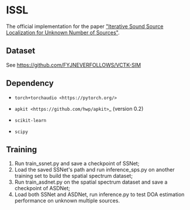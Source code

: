 # ISSL

The official implementation for the paper ["Iterative Sound Source Localization for Unknown Number of Sources"](https://arxiv.org/abs/2206.12273).

## Dataset

See https://github.com/FYJNEVERFOLLOWS/VCTK-SIM



Dependency
----------

* `torch+torchaudio <https://pytorch.org/>`

* `apkit <https://github.com/hwp/apkit>`_ (version 0.2)

* `scikit-learn`

* `scipy`

  

## Training

1. Run train_ssnet.py and save a checkpoint of SSNet;
2. Load the saved SSNet's path and run inference_sps.py on another training set to build the spatial spectrum dataset;
3. Run train_asdnet.py on the spatial spectrum dataset and save a checkpoint of ASDNet;
4. Load both SSNet and ASDNet, run inference.py to test DOA estimation performance on unknown multiple sources. 
